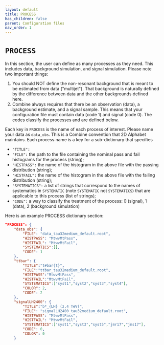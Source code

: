 ```yaml
---
layout: default
title: PROCESS
has_children: false
parent: Configuration files
nav_order: 1
---
```


# **`PROCESS`**

In this section, the user can define as many processes as they need. This 
includes data, background simulation, and signal simulation. Please note two 
important things: 
1. You should NOT define the non-resonant background that is meant to be 
   estimated from data ("multijet"). That background is naturally defined by
   the difference between data and the other backgrounds defined here.
2. Combine always requires that there be an observation (data), a background
   estimate, and a signal sample. This means that your configuration file
   must contain data (code 1) and signal (code 0). The codes classify the
   processes and are defined below. 

Each key in `PROCESS` is the name of each process of interest. Please name
your data as `data_obs`. This is a Combine convention that 2D Alphabet maintains.
Each process name is a key for a sub-dictionary that specifies
- `"TITLE":`
- `"FILE":` the path to the file containing the nominal pass and fail histograms for the process (string);
- `"HISTPASS":` the name of the histogram in the above file with the passing distribution (string);
- `"HISTFAIL":` the name of the histogram in the above file with the failing distribution (string);
- `"SYSTEMATICS":` a list of strings that correspond to the names of systematics
  in `SYSTEMATIC` (note `SYSTEMATIC` not `SYSTEMATICS`) that are applicable 
  to this process (list of strings);
- `"CODE":` a way to classify the treatment of the process: 0 (signal), 1 (data), 2 (background simulation)

Here is an example PROCESS dictionary section:

```json
"PROCESS": {
    "data_obs": {
        "FILE": "data_tau32medium_default.root",
        "HISTPASS": "MtwvMtPass",
        "HISTFAIL": "MtwvMtFail",
        "SYSTEMATICS":[],
        "CODE": 1
    },
    "ttbar": {
        "TITLE":"t#bar{t}",
        "FILE":"ttbar_tau32medium_default.root",
        "HISTPASS":"MtwvMtPass",
        "HISTFAIL":"MtwvMtFail",
        "SYSTEMATICS":["syst1","syst2","syst3","syst4"],
        "COLOR": 2,
        "CODE": 2
    },
    "signalLH2400": {
        "TITLE":"b*_{LH} (2.4 TeV)",
        "FILE": "signalLH2400_tau32medium_default.root",
        "HISTPASS": "MtwvMtPass",
        "HISTFAIL": "MtwvMtFail",
        "SYSTEMATICS":["syst1","syst3","syst5","jmr17","jms17"],
        "CODE": 0,
        "COLOR": 0
    }
```